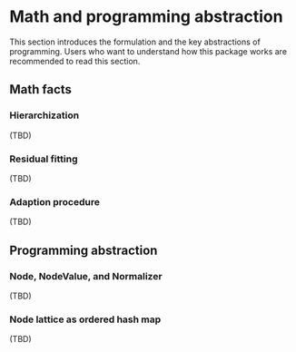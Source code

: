 # Math and programming abstraction

This section introduces the formulation and the key abstractions of programming.
Users who want to understand how this package works are recommended to read this section.


## Math facts

### Hierarchization

(TBD)

### Residual fitting

(TBD)

### Adaption procedure

(TBD)





## Programming abstraction

### Node, NodeValue, and Normalizer

(TBD)

### Node lattice as ordered hash map

(TBD)






















